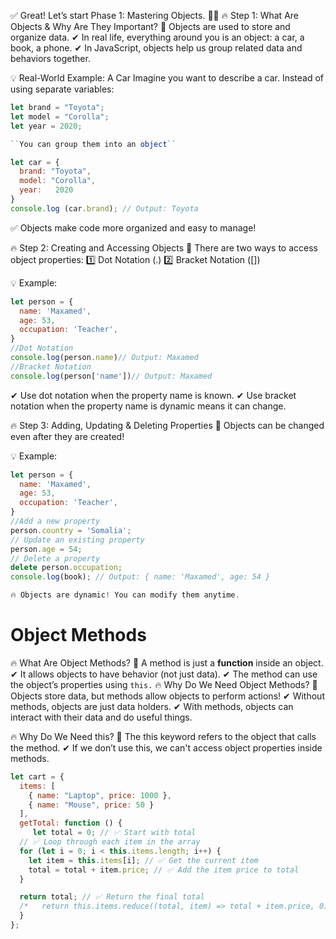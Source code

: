 ✅ Great! Let’s start Phase 1: Mastering Objects. 🚀🔥
🔥 Step 1: What Are Objects & Why Are They Important?
📌 Objects are used to store and organize data.
✔ In real life, everything around you is an object: a car, a book, a phone.
✔ In JavaScript, objects help us group related data and behaviors together.

💡 Real-World Example: A Car
Imagine you want to describe a car. Instead of using separate variables:
```javaScript
let brand = "Toyota";
let model = "Corolla";
let year = 2020;

``You can group them into an object``

let car = {
  brand: "Toyota",
  model: "Corolla",
  year:   2020
}
console.log (car.brand); // Output: Toyota
```

✅ Objects make code more organized and easy to manage!

🔥 Step 2: Creating and Accessing Objects
📌 There are two ways to access object properties:
1️⃣ Dot Notation (.)
2️⃣ Bracket Notation ([])

💡 Example:
```javaScript
let person = {
  name: 'Maxamed',
  age: 53,
  occupation: 'Teacher',
}
//Dot Notation
console.log(person.name)// Output: Maxamed
//Bracket Notation
console.log(person['name'])// Output: Maxamed
```
✔ Use dot notation when the property name is known.
✔ Use bracket notation when the property name is dynamic means it can change.

🔥 Step 3: Adding, Updating & Deleting Properties
📌 Objects can be changed even after they are created!

💡 Example:
```javaScript
let person = {
  name: 'Maxamed',
  age: 53,
  occupation: 'Teacher',
}
//Add a new property
person.country = 'Somalia';
// Update an existing property
person.age = 54;
// Delete a property
delete person.occupation;
console.log(book); // Output: { name: 'Maxamed', age: 54 }

🔥 Objects are dynamic! You can modify them anytime.
```
#  Object Methods
🔥  What Are Object Methods?
📌 A method is just a **function** inside an object.
✔ It allows objects to have behavior (not just data).
✔ The method can use the object’s properties using ``this.``
🔥 Why Do We Need Object Methods?
📌 Objects store data, but methods allow objects to perform actions!
✔ Without methods, objects are just data holders.
✔ With methods, objects can interact with their data and do useful things.

🔥 Why Do We Need this?
📌 The this keyword refers to the object that calls the method.
✔ If we don’t use this, we can't access object properties inside methods.

```js
let cart = {
  items: [
    { name: "Laptop", price: 1000 },
    { name: "Mouse", price: 50 }
  ],
  getTotal: function () {
     let total = 0; // ✅ Start with total
  // ✅ Loop through each item in the array
  for (let i = 0; i < this.items.length; i++) {
    let item = this.items[i]; // ✅ Get the current item
    total = total + item.price; // ✅ Add the item price to total
  }

  return total; // ✅ Return the final total
  /*   return this.items.reduce((total, item) => total + item.price, 0); */
  }
};
```